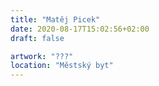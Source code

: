 ```yaml
---
title: "Matěj Picek"
date: 2020-08-17T15:02:56+02:00
draft: false

artwork: "???"
location: "Městský byt"
---
```

